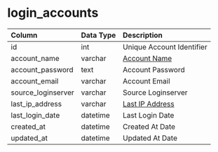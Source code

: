 # login\_accounts

| Column | Data Type | Description |
| :--- | :--- | :--- |
| id | int | Unique Account Identifier |
| account\_name | varchar | [Account Name](../../../schema/categories/account/account.md) |
| account\_password | text | Account Password |
| account\_email | varchar | Account Email |
| source\_loginserver | varchar | Source Loginserver |
| last\_ip\_address | varchar | [Last IP Address](../../../schema/categories/account/account_ip.md) |
| last\_login\_date | datetime | Last Login Date |
| created\_at | datetime | Created At Date |
| updated\_at | datetime | Updated At Date |

